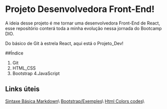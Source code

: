 # Projeto Desenvolvedora Front-End!
A ideia desse projeto é me tornar uma desenvolvedora Front-End de React, esse repositório conterá toda a minha evolução nessa jornada do Bootcamp DIO.
 
Do básico de Git à estrela React, 
aqui está o Projeto_Dev!

##Índice
1. Git
2. HTML_CSS
3. Bootstrap
4.JavaScript

## Links úteis
[Sintaxe Básica Markdown](https://www.markdownguide.org/)\\
[Bootstrap/Exemples](https://getbootstrap.com/)\\
[Html Colors codes](https://htmlcolorcodes.com/)\\